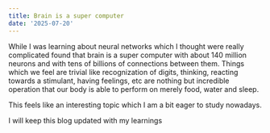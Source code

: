 ```yaml
---
title: Brain is a super computer
date: '2025-07-20'
---
```


While I was learning about neural networks which I thought were really complicated found that brain is a super computer with about 140 million neurons and with tens of billions of connections between them. Things which we feel are trivial like recognization of digits, thinking, reacting towards a stimulant, having feelings, etc are nothing but incredible operation that our body is able to perform on merely food, water and sleep.

This feels like an interesting topic which I am a bit eager to study nowadays.

I will keep this blog updated with my learnings
